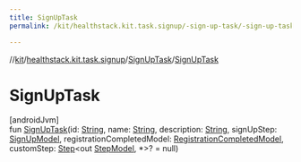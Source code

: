 ```yaml
---
title: SignUpTask
permalink: /kit/healthstack.kit.task.signup/-sign-up-task/-sign-up-task.html

---
```

//[kit](../../../index.html)/[healthstack.kit.task.signup](../index.html)/[SignUpTask](index.html)/[SignUpTask](-sign-up-task.html)



# SignUpTask



[androidJvm]\
fun [SignUpTask](-sign-up-task.html)(id: [String](https://kotlinlang.org/api/latest/jvm/stdlib/kotlin/-string/index.html), name: [String](https://kotlinlang.org/api/latest/jvm/stdlib/kotlin/-string/index.html), description: [String](https://kotlinlang.org/api/latest/jvm/stdlib/kotlin/-string/index.html), signUpStep: [SignUpModel](../../healthstack.kit.task.signup.model/-sign-up-model/index.html), registrationCompletedModel: [RegistrationCompletedModel](../../healthstack.kit.task.signup.model/-registration-completed-model/index.html), customStep: [Step](../../healthstack.kit.task.base/-step/index.html)&lt;out [StepModel](../../healthstack.kit.task.base/-step-model/index.html), *&gt;? = null)




